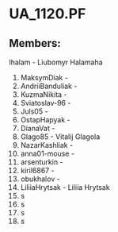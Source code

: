 # UA_1120.PF

## Members:

lhalam - Liubomyr Halamaha
1) MaksymDiak - 
2) AndriiBanduliak - 
3) KuzmaNikita - 
4) Sviatoslav-96 - 
5) Juls05 - 
6) OstapHapyak - 
7) DianaVat - 
8) Glago85 - Vitalij Glagola
9) NazarKashliak - 
10) anna01-mouse - 
11) arsenturkin - 
12) kiril6867 - 
13) obukhalov - 
14) LiliiaHrytsak - Liliia Hrytsak
15) s
16) s
17) s
18) s